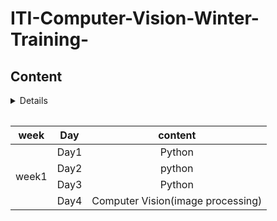# ITI-Computer-Vision-Winter-Training-
## Content

<table>
   <details>
<table>
    <thead>
        <tr>
            <th> week</th>
            <th >Day</th>
            <th >content</th>
        </tr>
    </thead>
    <tbody>
            <tr>
                <td rowspan=8 align=center>
week1
                </td>
                <td  align="center">Day1</td>
                <td align="center"> Python</td>
            </tr>
            <tr>
                <td  align="center">Day2</td>
                <td align="center">python</td>
            </tr>
            <tr>
                <td  align="center">Day3</td>
                <td align="center">Python</td>
            </tr>
            <tr>
                <td align="center">Day4</td>
                <td align="center"> Computer Vision(image processing) </td>
            </tr>
            
